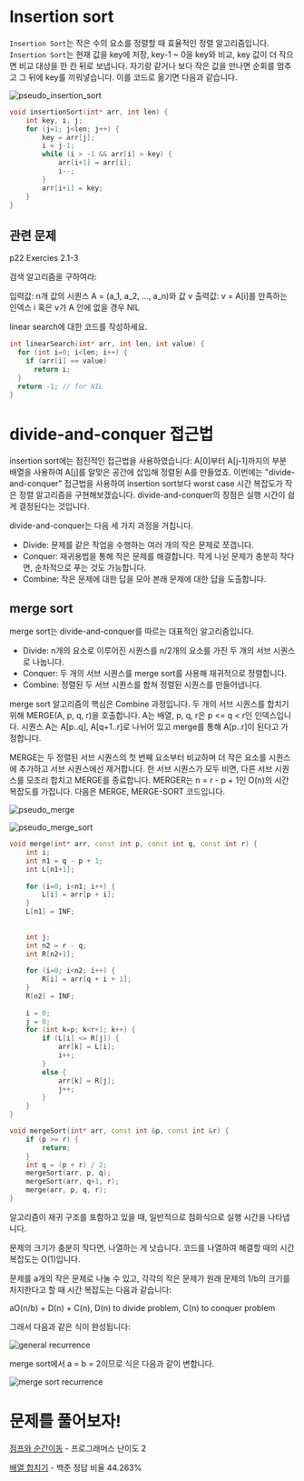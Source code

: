 # Insertion sort
`Insertion Sort`는 작은 수의 요소를 정렬할 때 효율적인 정렬 알고리즘입니다. `Insertion Sort`는 현재 값을 key에 저장, key-1 ~ 0을 key와 비교, key 값이 더 작으면 비교 대상을 한 칸 뒤로 보냅니다. 자기랑 같거나 보다 작은 값을 만나면 순회를 멈추고 그 뒤에 key를 끼워넣습니다. 이를 코드로 옮기면 다음과 같습니다.

![pseudo_insertion_sort](https://img1.daumcdn.net/thumb/R1280x0/?scode=mtistory2&fname=https%3A%2F%2Fblog.kakaocdn.net%2Fdn%2FduTFpj%2FbtqFPGOYUEl%2FQGvB3V4YhJWJPoVmWeqKT1%2Fimg.png)

```cpp
void insertionSort(int* arr, int len) {
    int key, i, j;
    for (j=1; j<len; j++) {
        key = arr[j];
        i = j-1;
        while (i > -1 && arr[i] > key) {
            arr[i+1] = arr[i];
            i--;
        }
        arr[i+1] = key;
    }
}
```
## 관련 문제
p22 Exercies 2.1-3

검색 알고리즘을 구하여라:

입력값: n개 값의 시퀀스 A = (a_1, a_2, ..., a_n)와 값 v
출력값: v = A[i]를 만족하는 인덱스 i 혹은 v가 A 안에 없을 경우 NIL

linear search에 대한 코드를 작성하세요.
```cpp
int linearSearch(int* arr, int len, int value) {
  for (int i=0; i<len; i++) {
    if (arr[i] == value)
      return i;
  }
  return -1; // for NIL
}
```
# divide-and-conquer 접근법
insertion sort에는 점진적인 접근법을 사용하였습니다: A[0]부터 A[j-1]까지의 부분 배열을 사용하여 A[j]를 알맞은 공간에 삽입해 정렬된 A를 만들었죠.
이번에는 "divide-and-conquer" 접근법을 사용하여 insertion sort보다 worst case 시간 복잡도가 작은 정렬 알고리즘을 구현해보겠습니다. divide-and-conquer의 장점은 실행 시간이 쉽게 결정된다는 것입니다.

divide-and-conquer는 다음 세 가지 과정을 거칩니다.

- Divide: 문제를 같은 작업을 수행하는 여러 개의 작은 문제로 쪼갭니다.
- Conquer: 재귀용법을 통해 작은 문제를 해결합니다. 작게 나뉜 문제가 충분히 작다면, 순차적으로 푸는 것도 가능합니다.
- Combine: 작은 문제에 대한 답을 모아 본래 문제에 대한 답을 도출합니다.

## merge sort
merge sort는 divide-and-conquer를 따르는 대표적인 알고리즘입니다.

- Divide: n개의 요소로 이루어진 시퀀스를 n/2개의 요소를 가진 두 개의 서브 시퀀스로 나눕니다.
- Conquer: 두 개의 서브 시퀀스를 merge sort를 사용해 재귀적으로 정렬합니다.
- Combine: 정렬된 두 서브 시퀀스를 합쳐 정렬된 시퀀스를 만들어냅니다.

merge sort 알고리즘의 핵심은 Combine 과정입니다. 두 개의 서브 시퀀스를 합치기 위해 MERGE(A, p, q, r)을 호출합니다. A는 배열, p, q, r은 p <= q < r인 인덱스입니다. 시퀀스 A는 A[p..q], A[q+1..r]로 나뉘어 있고 merge를 통해 A[p..r]이 된다고 가정합니다.

MERGE는 두 정렬된 서브 시퀀스의 첫 번째 요소부터 비교하며 더 작은 요소를 시퀀스에 추가하고 서브 시퀀스에선 제거합니다. 한 서브 시퀀스가 모두 비면, 다른 서브 시퀀스를 모조리 합치고 MERGE를 종료합니다. MERGER는 n = r - p + 1인 O(n)의 시간 복잡도를 가집니다. 다음은 MERGE, MERGE-SORT 코드입니다.

![pseudo_merge](https://img1.daumcdn.net/thumb/R1280x0/?scode=mtistory2&fname=https%3A%2F%2Fblog.kakaocdn.net%2Fdn%2FbW7zBA%2FbtqFONOOvI1%2FB4mckn4wjHagWB8VjoPudK%2Fimg.png)

![pseudo_merge_sort](https://img1.daumcdn.net/thumb/R1280x0/?scode=mtistory2&fname=https%3A%2F%2Fblog.kakaocdn.net%2Fdn%2FekxcbI%2FbtqFQyJIcOi%2F7An1MXFdpEkUZTqx4hNLA0%2Fimg.png)

```cpp
void merge(int* arr, const int p, const int q, const int r) {
    int i;
    int n1 = q - p + 1;
    int L[n1+1];
    
    for (i=0; i<n1; i++) {
        L[i] = arr[p + i];
    }
    L[n1] = INF;
    
    
    int j;
    int n2 = r - q;
    int R[n2+1];
    
    for (i=0; i<n2; i++) {
        R[i] = arr[q + i + 1];
    }
    R[n2] = INF;
    
    i = 0;
    j = 0;
    for (int k=p; k<r+1; k++) {
        if (L[i] <= R[j]) {
            arr[k] = L[i];
            i++;
        }
        else {
            arr[k] = R[j];
            j++;
        }
    }
}

void mergeSort(int* arr, const int &p, const int &r) {
    if (p >= r) {
        return;
    }
    int q = (p + r) / 2;
    mergeSort(arr, p, q);
    mergeSort(arr, q+1, r);
    merge(arr, p, q, r);
}
```
알고리즘이 재귀 구조를 포함하고 있을 때, 일반적으로 점화식으로 실행 시간을 나타냅니다.

문제의 크기가 충분히 작다면, 나열하는 게 낫습니다. 코드를 나열하여 해결할 때의 시간 복잡도는 O(1)입니다.

문제를 a개의 작은 문제로 나눌 수 있고, 각각의 작은 문제가 원래 문제의 1/b의 크기를 차지한다고 할 때 시간 복잡도는 다음과 같습니다:

aO(n/b) + D(n) + C(n), D(n) to divide problem, C(n) to conquer problem

그래서 다음과 같은 식이 완성됩니다:

![general recurrence](https://img1.daumcdn.net/thumb/R1280x0/?scode=mtistory2&fname=https%3A%2F%2Fblog.kakaocdn.net%2Fdn%2F4b4UY%2FbtqFOMWJaeI%2FNj5HZjbtS0CND4veagMyhk%2Fimg.png)

merge sort에서 a = b = 2이므로 식은 다음과 같이 변합니다.

![merge sort recurrence](https://img1.daumcdn.net/thumb/R1280x0/?scode=mtistory2&fname=https%3A%2F%2Fblog.kakaocdn.net%2Fdn%2FmBLiN%2FbtqFQybUwy7%2FNgdHhbiaPzIMQYnbnafVK0%2Fimg.png)
# 문제를 풀어보자!
[점프와 순간이동](https://programmers.co.kr/learn/courses/30/lessons/12980) - 프로그래머스 난이도 2

[배열 합치기](https://www.acmicpc.net/problem/11728) - 백준 정답 비율 44.263%